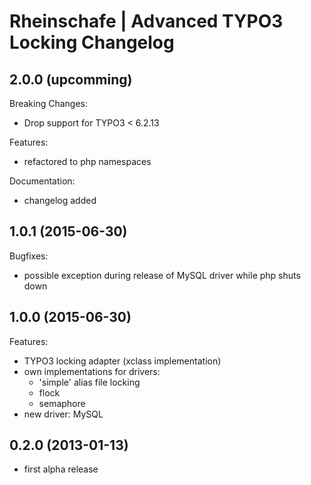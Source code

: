 # Rheinschafe | Advanced TYPO3 Locking Changelog

## 2.0.0 (upcomming)

Breaking Changes:

  - Drop support for TYPO3 < 6.2.13
  
Features:

  - refactored to php namespaces
  
Documentation:

  - changelog added

## 1.0.1 (2015-06-30)

Bugfixes:

  - possible exception during release of MySQL driver while php shuts down

## 1.0.0 (2015-06-30)

Features:

  - TYPO3 locking adapter (xclass implementation)
  - own implementations for drivers:
    - 'simple' alias file locking
    - flock
    - semaphore
  - new driver: MySQL
  
## 0.2.0 (2013-01-13)

  - first alpha release
